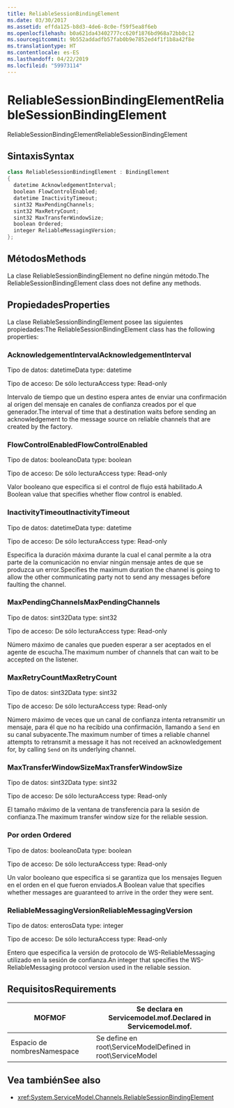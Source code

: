```yaml
---
title: ReliableSessionBindingElement
ms.date: 03/30/2017
ms.assetid: effda125-b8d3-4de6-8c0e-f59f5ea8f6eb
ms.openlocfilehash: b0a621da43402777cc620f1876bd968a72bb8c12
ms.sourcegitcommit: 9b552addadfb57fab0b9e7852ed4f1f1b8a42f8e
ms.translationtype: HT
ms.contentlocale: es-ES
ms.lasthandoff: 04/22/2019
ms.locfileid: "59973114"
---
```

# <a name="reliablesessionbindingelement"></a><span data-ttu-id="418c0-102">ReliableSessionBindingElement</span><span class="sxs-lookup"><span data-stu-id="418c0-102">ReliableSessionBindingElement</span></span>
<span data-ttu-id="418c0-103">ReliableSessionBindingElement</span><span class="sxs-lookup"><span data-stu-id="418c0-103">ReliableSessionBindingElement</span></span>  
  
## <a name="syntax"></a><span data-ttu-id="418c0-104">Sintaxis</span><span class="sxs-lookup"><span data-stu-id="418c0-104">Syntax</span></span>  
  
```csharp
class ReliableSessionBindingElement : BindingElement  
{  
  datetime AcknowledgementInterval;  
  boolean FlowControlEnabled;  
  datetime InactivityTimeout;  
  sint32 MaxPendingChannels;  
  sint32 MaxRetryCount;  
  sint32 MaxTransferWindowSize;  
  boolean Ordered;  
  integer ReliableMessagingVersion;  
};  
```  
  
## <a name="methods"></a><span data-ttu-id="418c0-105">Métodos</span><span class="sxs-lookup"><span data-stu-id="418c0-105">Methods</span></span>  
 <span data-ttu-id="418c0-106">La clase ReliableSessionBindingElement no define ningún método.</span><span class="sxs-lookup"><span data-stu-id="418c0-106">The ReliableSessionBindingElement class does not define any methods.</span></span>  
  
## <a name="properties"></a><span data-ttu-id="418c0-107">Propiedades</span><span class="sxs-lookup"><span data-stu-id="418c0-107">Properties</span></span>  
 <span data-ttu-id="418c0-108">La clase ReliableSessionBindingElement posee las siguientes propiedades:</span><span class="sxs-lookup"><span data-stu-id="418c0-108">The ReliableSessionBindingElement class has the following properties:</span></span>  
  
### <a name="acknowledgementinterval"></a><span data-ttu-id="418c0-109">AcknowledgementInterval</span><span class="sxs-lookup"><span data-stu-id="418c0-109">AcknowledgementInterval</span></span>  
 <span data-ttu-id="418c0-110">Tipo de datos: datetime</span><span class="sxs-lookup"><span data-stu-id="418c0-110">Data type: datetime</span></span>  
  
 <span data-ttu-id="418c0-111">Tipo de acceso: De sólo lectura</span><span class="sxs-lookup"><span data-stu-id="418c0-111">Access type: Read-only</span></span>  
  
 <span data-ttu-id="418c0-112">Intervalo de tiempo que un destino espera antes de enviar una confirmación al origen del mensaje en canales de confianza creados por el que generador.</span><span class="sxs-lookup"><span data-stu-id="418c0-112">The interval of time that a destination waits before sending an acknowledgement to the message source on reliable channels that are created by the factory.</span></span>  
  
### <a name="flowcontrolenabled"></a><span data-ttu-id="418c0-113">FlowControlEnabled</span><span class="sxs-lookup"><span data-stu-id="418c0-113">FlowControlEnabled</span></span>  
 <span data-ttu-id="418c0-114">Tipo de datos: booleano</span><span class="sxs-lookup"><span data-stu-id="418c0-114">Data type: boolean</span></span>  
  
 <span data-ttu-id="418c0-115">Tipo de acceso: De sólo lectura</span><span class="sxs-lookup"><span data-stu-id="418c0-115">Access type: Read-only</span></span>  
  
 <span data-ttu-id="418c0-116">Valor booleano que especifica si el control de flujo está habilitado.</span><span class="sxs-lookup"><span data-stu-id="418c0-116">A Boolean value that specifies whether flow control is enabled.</span></span>  
  
### <a name="inactivitytimeout"></a><span data-ttu-id="418c0-117">InactivityTimeout</span><span class="sxs-lookup"><span data-stu-id="418c0-117">InactivityTimeout</span></span>  
 <span data-ttu-id="418c0-118">Tipo de datos: datetime</span><span class="sxs-lookup"><span data-stu-id="418c0-118">Data type: datetime</span></span>  
  
 <span data-ttu-id="418c0-119">Tipo de acceso: De sólo lectura</span><span class="sxs-lookup"><span data-stu-id="418c0-119">Access type: Read-only</span></span>  
  
 <span data-ttu-id="418c0-120">Especifica la duración máxima durante la cual el canal permite a la otra parte de la comunicación no enviar ningún mensaje antes de que se produzca un error.</span><span class="sxs-lookup"><span data-stu-id="418c0-120">Specifies the maximum duration the channel is going to allow the other communicating party not to send any messages before faulting the channel.</span></span>  
  
### <a name="maxpendingchannels"></a><span data-ttu-id="418c0-121">MaxPendingChannels</span><span class="sxs-lookup"><span data-stu-id="418c0-121">MaxPendingChannels</span></span>  
 <span data-ttu-id="418c0-122">Tipo de datos: sint32</span><span class="sxs-lookup"><span data-stu-id="418c0-122">Data type: sint32</span></span>  
  
 <span data-ttu-id="418c0-123">Tipo de acceso: De sólo lectura</span><span class="sxs-lookup"><span data-stu-id="418c0-123">Access type: Read-only</span></span>  
  
 <span data-ttu-id="418c0-124">Número máximo de canales que pueden esperar a ser aceptados en el agente de escucha.</span><span class="sxs-lookup"><span data-stu-id="418c0-124">The maximum number of channels that can wait to be accepted on the listener.</span></span>  
  
### <a name="maxretrycount"></a><span data-ttu-id="418c0-125">MaxRetryCount</span><span class="sxs-lookup"><span data-stu-id="418c0-125">MaxRetryCount</span></span>  
 <span data-ttu-id="418c0-126">Tipo de datos: sint32</span><span class="sxs-lookup"><span data-stu-id="418c0-126">Data type: sint32</span></span>  
  
 <span data-ttu-id="418c0-127">Tipo de acceso: De sólo lectura</span><span class="sxs-lookup"><span data-stu-id="418c0-127">Access type: Read-only</span></span>  
  
 <span data-ttu-id="418c0-128">Número máximo de veces que un canal de confianza intenta retransmitir un mensaje, para él que no ha recibido una confirmación, llamando a `Send` en su canal subyacente.</span><span class="sxs-lookup"><span data-stu-id="418c0-128">The maximum number of times a reliable channel attempts to retransmit a message it has not received an acknowledgement for, by calling `Send` on its underlying channel.</span></span>  
  
### <a name="maxtransferwindowsize"></a><span data-ttu-id="418c0-129">MaxTransferWindowSize</span><span class="sxs-lookup"><span data-stu-id="418c0-129">MaxTransferWindowSize</span></span>  
 <span data-ttu-id="418c0-130">Tipo de datos: sint32</span><span class="sxs-lookup"><span data-stu-id="418c0-130">Data type: sint32</span></span>  
  
 <span data-ttu-id="418c0-131">Tipo de acceso: De sólo lectura</span><span class="sxs-lookup"><span data-stu-id="418c0-131">Access type: Read-only</span></span>  
  
 <span data-ttu-id="418c0-132">El tamaño máximo de la ventana de transferencia para la sesión de confianza.</span><span class="sxs-lookup"><span data-stu-id="418c0-132">The maximum transfer window size for the reliable session.</span></span>  
  
### <a name="ordered"></a><span data-ttu-id="418c0-133">Por orden </span><span class="sxs-lookup"><span data-stu-id="418c0-133">Ordered</span></span>  
 <span data-ttu-id="418c0-134">Tipo de datos: booleano</span><span class="sxs-lookup"><span data-stu-id="418c0-134">Data type: boolean</span></span>  
  
 <span data-ttu-id="418c0-135">Tipo de acceso: De sólo lectura</span><span class="sxs-lookup"><span data-stu-id="418c0-135">Access type: Read-only</span></span>  
  
 <span data-ttu-id="418c0-136">Un valor booleano que especifica si se garantiza que los mensajes lleguen en el orden en el que fueron enviados.</span><span class="sxs-lookup"><span data-stu-id="418c0-136">A Boolean value that specifies whether messages are guaranteed to arrive in the order they were sent.</span></span>  
  
### <a name="reliablemessagingversion"></a><span data-ttu-id="418c0-137">ReliableMessagingVersion</span><span class="sxs-lookup"><span data-stu-id="418c0-137">ReliableMessagingVersion</span></span>  
 <span data-ttu-id="418c0-138">Tipo de datos: enteros</span><span class="sxs-lookup"><span data-stu-id="418c0-138">Data type: integer</span></span>  
  
 <span data-ttu-id="418c0-139">Tipo de acceso: De sólo lectura</span><span class="sxs-lookup"><span data-stu-id="418c0-139">Access type: Read-only</span></span>  
  
 <span data-ttu-id="418c0-140">Entero que especifica la versión de protocolo de WS-ReliableMessaging utilizado en la sesión de confianza.</span><span class="sxs-lookup"><span data-stu-id="418c0-140">An integer that specifies the WS-ReliableMessaging protocol version used in the reliable session.</span></span>  
  
## <a name="requirements"></a><span data-ttu-id="418c0-141">Requisitos</span><span class="sxs-lookup"><span data-stu-id="418c0-141">Requirements</span></span>  
  
|<span data-ttu-id="418c0-142">MOF</span><span class="sxs-lookup"><span data-stu-id="418c0-142">MOF</span></span>|<span data-ttu-id="418c0-143">Se declara en Servicemodel.mof.</span><span class="sxs-lookup"><span data-stu-id="418c0-143">Declared in Servicemodel.mof.</span></span>|  
|---------|-----------------------------------|  
|<span data-ttu-id="418c0-144">Espacio de nombres</span><span class="sxs-lookup"><span data-stu-id="418c0-144">Namespace</span></span>|<span data-ttu-id="418c0-145">Se define en root\ServiceModel</span><span class="sxs-lookup"><span data-stu-id="418c0-145">Defined in root\ServiceModel</span></span>|  
  
## <a name="see-also"></a><span data-ttu-id="418c0-146">Vea también</span><span class="sxs-lookup"><span data-stu-id="418c0-146">See also</span></span>

- <xref:System.ServiceModel.Channels.ReliableSessionBindingElement>

